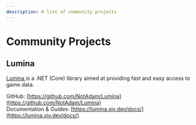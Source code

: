 ```yaml
---
description: A list of community projects
---
```


# Community Projects

## Lumina

[Lumina ](https://github.com/NotAdam/Lumina)is a .NET \(Core\) library aimed at providing fast and easy access to game data.

GitHub: [https://github.com/NotAdam/Lumina](https://github.com/NotAdam/Lumina)  
Documentation & Guides: [https://lumina.xiv.dev/docs/](https://lumina.xiv.dev/docs/)


